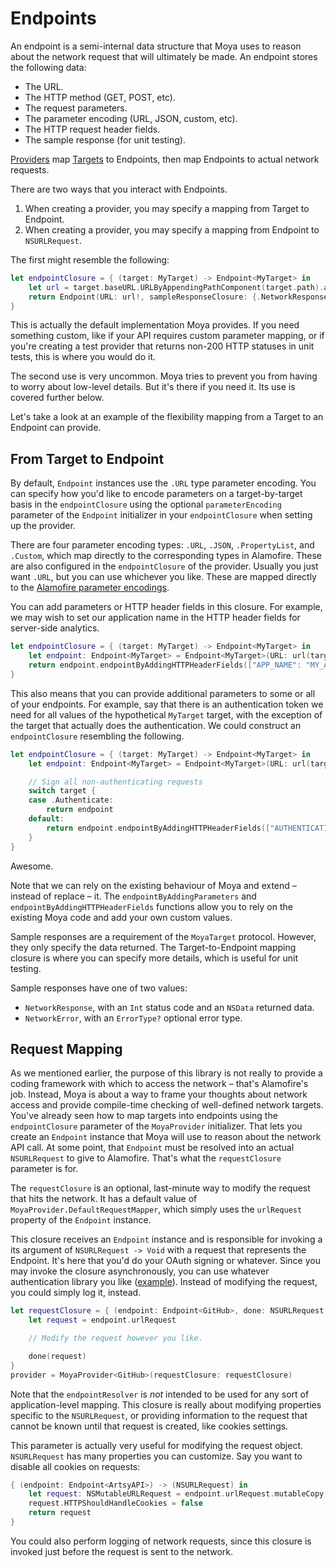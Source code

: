 Endpoints
=========

An endpoint is a semi-internal data structure that Moya uses to reason about 
the network request that will ultimately be made. An endpoint stores the 
following data:

- The URL.
- The HTTP method (GET, POST, etc).
- The request parameters.
- The parameter encoding (URL, JSON, custom, etc).
- The HTTP request header fields.
- The sample response (for unit testing).

[Providers](Providers.md) map [Targets](Targets.md) to Endpoints, then map
Endpoints to actual network requests. 

There are two ways that you interact with Endpoints. 

1. When creating a provider, you may specify a mapping from Target to Endpoint.
1. When creating a provider, you may specify a mapping from Endpoint to `NSURLRequest`. 

The first might resemble the following:

```swift
let endpointClosure = { (target: MyTarget) -> Endpoint<MyTarget> in
    let url = target.baseURL.URLByAppendingPathComponent(target.path).absoluteString
    return Endpoint(URL: url!, sampleResponseClosure: {.NetworkResponse(200, target.sampleData)}, method: target.method, parameters: target.parameters)
}
```

This is actually the default implementation Moya provides. If you need something 
custom, like if your API requires custom parameter mapping, or if you're 
creating a test provider that returns non-200 HTTP statuses in unit tests, this
is where you would do it. 

The second use is very uncommon. Moya tries to prevent you from having to worry
about low-level details. But it's there if you need it. Its use is covered 
further below.

Let's take a look at an example of the flexibility mapping from a Target to 
an Endpoint can provide. 

From Target to Endpoint 
-----------------------

By default, `Endpoint` instances use the `.URL` type parameter encoding. You
can specify how you'd like to encode parameters on a target-by-target basis in
the `endpointClosure` using the optional `parameterEncoding` parameter of the
`Endpoint` initializer in your `endpointClosure` when setting up the provider. 

There are four parameter encoding types: `.URL`, `.JSON`, `.PropertyList`, and
`.Custom`, which map directly to the corresponding types in Alamofire. These 
are also configured in the `endpointClosure` of the provider. Usually you just
want `.URL`, but you can use whichever you like. These are mapped directly to
the [Alamofire parameter encodings](https://github.com/Alamofire/Alamofire/blob/3d271dbbf12e104ab1373bff36c91c5ecbcc3890/Source/ParameterEncoding.swift#L47).

You can add parameters or HTTP header fields in this closure. For example, we 
may wish to set our application name in the HTTP header fields for server-side
analytics. 

```swift
let endpointClosure = { (target: MyTarget) -> Endpoint<MyTarget> in
    let endpoint: Endpoint<MyTarget> = Endpoint<MyTarget>(URL: url(target), sampleResponseClosure: {.NetworkResponse(200, target.sampleData)}, method: target.method, parameters: target.parameters)
    return endpoint.endpointByAddingHTTPHeaderFields(["APP_NAME": "MY_AWESOME_APP"])
}
```

This also means that you can provide additional parameters to some or all of 
your endpoints. For example, say that there is an authentication token we need
for  all values of the hypothetical `MyTarget` target, with the exception of the 
target that actually does the authentication. We could construct an 
`endpointClosure` resembling the following. 

```swift
let endpointClosure = { (target: MyTarget) -> Endpoint<MyTarget> in
    let endpoint: Endpoint<MyTarget> = Endpoint<MyTarget>(URL: url(target), sampleResponseClosure: {.NetworkResponse(200, target.sampleData)}, method: target.method, parameters: target.parameters)

    // Sign all non-authenticating requests
    switch target {
    case .Authenticate:
        return endpoint
    default:
        return endpoint.endpointByAddingHTTPHeaderFields(["AUTHENTICATION_TOKEN": GlobalAppStorage.authToken])
    }
}
```

Awesome. 

Note that we can rely on the existing behaviour of Moya and extend – instead
of replace – it. The `endpointByAddingParameters` and `endpointByAddingHTTPHeaderFields`
functions allow you to rely on the existing Moya code and add your own custom
values. 

Sample responses are a requirement of the `MoyaTarget` protocol. However, they
only specify the data returned. The Target-to-Endpoint mapping closure is where
you can specify more details, which is useful for unit testing. 

Sample responses have one of two values:

- `NetworkResponse`, with an `Int` status code and an `NSData` returned data.
- `NetworkError`, with an `ErrorType?` optional error type.

 
Request Mapping
---------------

As we mentioned earlier, the purpose of this library is not really to provide a
coding framework with which to access the network – that's Alamofire's job. 
Instead, Moya is about a way to frame your thoughts about network access and 
provide compile-time checking of well-defined network targets. You've already 
seen how to map targets into endpoints using the `endpointClosure` parameter
of the `MoyaProvider` initializer. That lets you create an `Endpoint` instance
that Moya will use to reason about the network API call. At some point, that
`Endpoint` must be resolved into an actual `NSURLRequest` to give to Alamofire. 
That's what the `requestClosure` parameter is for. 

The `requestClosure` is an optional, last-minute way to modify the request 
that hits the network. It has a default value of `MoyaProvider.DefaultRequestMapper`, 
which simply uses the `urlRequest` property of the `Endpoint` instance. 

This closure receives an `Endpoint` instance and is responsible for invoking a
its argument of `NSURLRequest -> Void` with a request that represents the Endpoint.
It's here that you'd do your OAuth signing or whatever. Since you may invoke the 
closure asynchronously, you can use whatever authentication library you like ([example](https://github.com/rheinfabrik/Heimdall.swift)). 
Instead of modifying the request, you could simply log it, instead.

```swift
let requestClosure = { (endpoint: Endpoint<GitHub>, done: NSURLRequest -> Void) in
    let request = endpoint.urlRequest

    // Modify the request however you like.

    done(request)
}
provider = MoyaProvider<GitHub>(requestClosure: requestClosure)
```

Note that the `endpointResolver` is *not* intended to be used for any sort of 
application-level mapping. This closure is really about modifying properties 
specific to the `NSURLRequest`, or providing information to the request that 
cannot be known until that request is created, like cookies settings.

This parameter is actually very useful for modifying the request object. 
`NSURLRequest` has many properties you can customize. Say you want to disable 
all cookies on requests:

```swift
{ (endpoint: Endpoint<ArtsyAPI>) -> (NSURLRequest) in
    let request: NSMutableURLRequest = endpoint.urlRequest.mutableCopy() as NSMutableURLRequest
    request.HTTPShouldHandleCookies = false
    return request
}
```

You could also perform logging of network requests, since this closure is 
invoked just before the request is sent to the network. 
